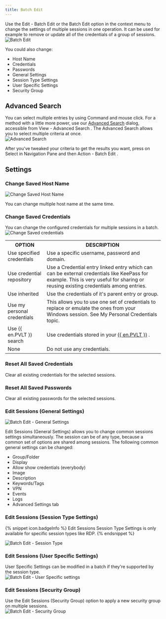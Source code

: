 ```yaml
---
title: Batch Edit
---
```

Use the Edit - Batch Edit or the Batch Edit option in the context menu to change the settings of multiple sessions in one operation. It can be used for example to remove or update all of the credentials of a group of sessions.  
![Batch Edit](/img/en/rdm/mac/clip10346.png) 

You could also change:  

* Host Name 
* Credentials 
* Passwords 
* General Settings 
* Session Type Settings 
* User Specific Settings 
* Security Group 

## Advanced Search 

You can select multiple entries by using Command and mouse click. For a method with a little more power, use our [Advanced Search](/rdm/mac/commands/view/advanced-search/) dialog, accessible from View - Advanced Search . The Advanced Search allows you to select multiple criteria at once.  
![Advanced Search](/img/en/rdm/mac/clip10605.png) 

After you&apos;ve tweaked your criteria to get the results you want, press on Select in Navigation Pane and then Action - Batch Edit . 

## Settings 

### Change Saved Host Name 

![Change Saved Host Name](/img/en/rdm/mac/clip10031.png) 

You can change multiple host name at the same time. 

### Change Saved Credentials 

You can change the configured credentials for multiple sessions in a batch.  
![Change Saved credentials](/img/en/rdm/mac/clip10606.png) 

<table>
	<tr>
		<th>
OPTION 
		</th>
		<th>
DESCRIPTION 
		</th>
	</tr>
	<tr>
		<td>
Use specified credentials 
		</td>
		<td>
Use a specific username, password and domain. 
		</td>
	</tr>
	<tr>
		<td>
Use credential repository 
		</td>
		<td>
Use a Credential entry linked entry which can can be external credentials like KeePass for example. This is very useful for sharing or reusing existing credentials among entries. 
		</td>
	</tr>
	<tr>
		<td>
Use inherited 
		</td>
		<td>
Use the credentials of it&apos;s parent entry or group. 
		</td>
	</tr>
	<tr>
		<td>
Use my personal credentials 
		</td>
		<td>
This allows you to use one set of credentials to replace or emulate the ones from your Windows session. See My Personal Credentials topic. 
		</td>
	</tr>
	<tr>
		<td>
Use {{ en.PVLT }} search 
		</td>
		<td>

Use credentials stored in your [{{ en.PVLT }}](/rdm/mac/user-interface/navigation-pane/user-vault/) . 
		</td>
	</tr>
	<tr>
		<td>
None 
		</td>
		<td>
Do not use any credentials. 
		</td>
	</tr>
</table>

### Reset All Saved Credentials 

Clear all existing credentials for the selected sessions. 

### Reset All Saved Passwords 

Clear all existing passwords for the selected sessions. 

### Edit Sessions (General Settings) 

![Batch Edit - General Settings](/img/en/rdm/mac/clip10348.png) 

Edit Sessions (General Settings) allows you to change common sessions settings simultaneously. The session can be of any type, because a common set of options are shared among sessions. The following common general settings can be changed:  

* Group/Folder 
* Display 
* Allow show credentials (everybody) 
* Image 
* Description 
* Keywords/Tags 
* VPN 
* Events 
* Logs 
* Advanced Settings tab 

### Edit Sessions (Session Type Settings) 

{% snippet icon.badgeInfo %} 
Edit Sessions Session Type Settings is only available for specific session types like RDP. 
{% endsnippet %}
 
![Batch Edit - Session Type](/img/en/rdm/mac/clip10347.png) 

### Edit Sessions (User Specific Settings) 

User Specific Settings can be modified in a batch if they&apos;re supported by the session type.  
![Batch Edit - User Specific settings](/img/en/rdm/mac/clip10349.png) 

### Edit Sessions (Security Group) 

Use the Edit Sessions (Security Group) option to apply a new security group on multiple sessions.  
![Batch Edit - Security Group](/img/en/rdm/mac/clip10032.png) 



